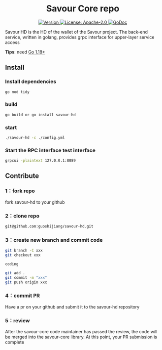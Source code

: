 <!--
parent:
  order: false
-->

<div align="center">
  <h1> Savour Core repo </h1>
</div>

<div align="center">
  <a href="https://github.com/SavourDao/savour-hd/releases/latest">
    <img alt="Version" src="https://img.shields.io/github/tag/SavourDao/savour-core.svg" />
  </a>
  <a href="https://github.com/SavourDao/savour-hd/blob/main/LICENSE">
    <img alt="License: Apache-2.0" src="https://img.shields.io/github/license/SavourDao/savour-core.svg" />
  </a>
  <a href="https://pkg.go.dev/github.com/SavourDao/savour-hd">
    <img alt="GoDoc" src="https://godoc.org/github.com/SavourDao/savour-hd?status.svg" />
  </a>
</div>

Savour HD is the HD of the wallet of the Savour project. The back-end service, written in golang, provides grpc interface for upper-layer service access

**Tips**: need [Go 1.18+](https://golang.org/dl/)

## Install

### Install dependencies
```bash
go mod tidy
```
### build
```bash
go build or go install savour-hd
```

### start 
```bash
./savour-hd -c ./config.yml
```

### Start the RPC interface test interface

```bash
grpcui -plaintext 127.0.0.1:8089
```

## Contribute

### 1：fork repo

fork savour-hd to your github

### 2：clone repo

```bash
git@github.com:guoshijiang/savour-hd.git
```

### 3：create new branch and commit code

```bash
git branch -C xxx
git checkout xxx

coding

git add .
git commit -m "xxx"
git push origin xxx
```

### 4：commit PR

Have a pr on your github and submit it to the savour-hd repository


### 5：review 

After the savour-core code maintainer has passed the review, the code will be merged into the savour-core library. At this point, your PR submission is complete

